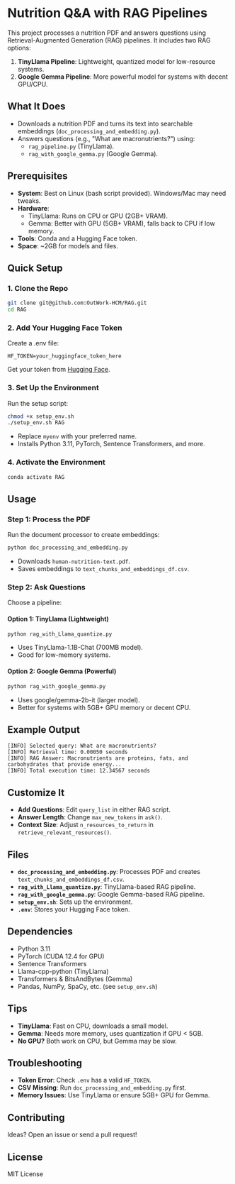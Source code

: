 # Nutrition Q&A with RAG Pipelines

This project processes a nutrition PDF and answers questions using Retrieval-Augmented Generation (RAG) pipelines. It includes two RAG options:
1. **TinyLlama Pipeline**: Lightweight, quantized model for low-resource systems.
2. **Google Gemma Pipeline**: More powerful model for systems with decent GPU/CPU.

## What It Does

* Downloads a nutrition PDF and turns its text into searchable embeddings (`doc_processing_and_embedding.py`).
* Answers questions (e.g., "What are macronutrients?") using:
   * `rag_pipeline.py` (TinyLlama).
   * `rag_with_google_gemma.py` (Google Gemma).

## Prerequisites

* **System**: Best on Linux (bash script provided). Windows/Mac may need tweaks.
* **Hardware**:
   * TinyLlama: Runs on CPU or GPU (2GB+ VRAM).
   * Gemma: Better with GPU (5GB+ VRAM), falls back to CPU if low memory.
* **Tools**: Conda and a Hugging Face token.
* **Space**: ~2GB for models and files.

## Quick Setup

### 1. Clone the Repo
```bash
git clone git@github.com:OutWork-HCM/RAG.git
cd RAG
```

### 2. Add Your Hugging Face Token
Create a .env file:
```text
HF_TOKEN=your_huggingface_token_here
```
Get your token from [Hugging Face](https://huggingface.co/settings/tokens).

### 3. Set Up the Environment
Run the setup script:
```bash
chmod +x setup_env.sh
./setup_env.sh RAG
```
* Replace `myenv` with your preferred name.
* Installs Python 3.11, PyTorch, Sentence Transformers, and more.

### 4. Activate the Environment
```bash
conda activate RAG
```

## Usage

### Step 1: Process the PDF
Run the document processor to create embeddings:
```bash
python doc_processing_and_embedding.py
```
* Downloads `human-nutrition-text.pdf`.
* Saves embeddings to `text_chunks_and_embeddings_df.csv`.

### Step 2: Ask Questions
Choose a pipeline:

#### Option 1: TinyLlama (Lightweight)
```bash
python rag_with_Llama_quantize.py
```
* Uses TinyLlama-1.1B-Chat (700MB model).
* Good for low-memory systems.

#### Option 2: Google Gemma (Powerful)
```bash
python rag_with_google_gemma.py
```
* Uses google/gemma-2b-it (larger model).
* Better for systems with 5GB+ GPU memory or decent CPU.

## Example Output
```text
[INFO] Selected query: What are macronutrients?
[INFO] Retrieval time: 0.00050 seconds
[INFO] RAG Answer: Macronutrients are proteins, fats, and carbohydrates that provide energy...
[INFO] Total execution time: 12.34567 seconds
```

## Customize It

* **Add Questions**: Edit `query_list` in either RAG script.
* **Answer Length**: Change `max_new_tokens` in `ask()`.
* **Context Size**: Adjust `n_resources_to_return` in `retrieve_relevant_resources()`.

## Files

* **`doc_processing_and_embedding.py`**: Processes PDF and creates `text_chunks_and_embeddings_df.csv`.
* **`rag_with_Llama_quantize.py`**: TinyLlama-based RAG pipeline.
* **`rag_with_google_gemma.py`**: Google Gemma-based RAG pipeline.
* **`setup_env.sh`**: Sets up the environment.
* **`.env`**: Stores your Hugging Face token.

## Dependencies

* Python 3.11
* PyTorch (CUDA 12.4 for GPU)
* Sentence Transformers
* Llama-cpp-python (TinyLlama)
* Transformers & BitsAndBytes (Gemma)
* Pandas, NumPy, SpaCy, etc. (see `setup_env.sh`)

## Tips

* **TinyLlama**: Fast on CPU, downloads a small model.
* **Gemma**: Needs more memory, uses quantization if GPU < 5GB.
* **No GPU?** Both work on CPU, but Gemma may be slow.

## Troubleshooting

* **Token Error**: Check `.env` has a valid `HF_TOKEN`.
* **CSV Missing**: Run `doc_processing_and_embedding.py` first.
* **Memory Issues**: Use TinyLlama or ensure 5GB+ GPU for Gemma.

## Contributing

Ideas? Open an issue or send a pull request!

## License

MIT License
